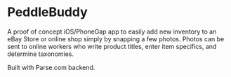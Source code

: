 # PeddleBuddy

A proof of concept iOS/PhoneGap app to easily add new inventory to an eBay Store or online shop simply by snapping a few photos. Photos can be sent to online workers who write product titles, enter item specifics, and determine taxonomies.

Built with Parse.com backend.
